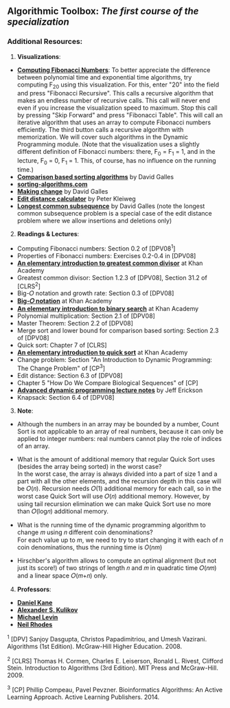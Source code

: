 ## Algorithmic Toolbox: *The first course of the specialization*

### Additional Resources:

1) **Visualizations**:
- [**Computing Fibonacci Numbers**](https://www.cs.usfca.edu/~galles/visualization/DPFib.html): To better appreciate the difference between polynomial time and exponential time algorithms, try computing F<sub>20</sub> using this visualization. For this, enter "20" into the field and press "Fibonacci Recursive". This calls a recursive algorithm that makes an endless number of recursive calls. This call will never end even if you increase the visualization speed to maximum. Stop this call by pressing "Skip Forward" and press "Fibonacci Table". This will call an iterative algorithm that uses an array to compute Fibonacci numbers efficiently. The third button calls a recursive algorithm with memorization. We will cover such algorithms in the Dynamic Programming module. (Note that the visualization uses a slightly different definition of Fibonacci numbers: there, F<sub>0</sub> = F<sub>1</sub> = 1, and in the lecture, F<sub>0</sub> = 0, F<sub>1</sub> = 1. This, of course, has no influence on the running time.)
- [**Comparison based sorting algorithms**](http://www.cs.usfca.edu/~galles/visualization/ComparisonSort.html) by David Galles 
- [**sorting-algorithms.com**](http://www.sorting-algorithms.com/)
- [**Making change**](http://www.cs.usfca.edu/~galles/visualization/DPChange.html) by David Galles
- [**Edit distance calculator**](http://www.let.rug.nl/kleiweg/lev/) by Peter Kleiweg
- [**Longest common subsequence**](http://www.cs.usfca.edu/~galles/visualization/DPLCS.html) by David Galles (note the longest common subsequence problem is a special case of the edit distance problem where we allow insertions and deletions only)

2) **Readings & Lectures**: 
- Computing Fibonacci numbers: Section 0.2 of [DPV08<sup>1</sup>]
- Properties of Fibonacci numbers: Exercises 0.2-0.4 in [DPV08]
- [**An elementary introduction to greatest common divisor**](https://www.khanacademy.org/math/pre-algebra/factors-multiples/greatest_common_divisor/v/greatest-common-divisor-factor-exercise) at Khan Academy
- Greatest common divisor: Section 1.2.3 of [DPV08], Section 31.2 of [CLRS<sup>2</sup>]
- Big-𝑂 notation and growth rate: Section 0.3 of [DPV08]
- [**Big-𝑂 notation**](https://www.khanacademy.org/computing/computer-science/algorithms/asymptotic-notation/a/asymptotic-notation) at Khan Academy
- [**An elementary introduction to binary search**](https://www.khanacademy.org/computing/computer-science/algorithms/binary-search/a/binary-search) at Khan Academy
- Polynomial multiplication: Section 2.1 of [DPV08]
- Master Theorem: Section 2.2 of [DPV08]
- Merge sort and lower bound for comparison based sorting: Section 2.3 of [DPV08]
- Quick sort: Chapter 7 of [CLRS]
- [**An elementary introduction to quick sort**](https://www.khanacademy.org/computing/computer-science/algorithms/quick-sort/a/overview-of-quicksort) at Khan Academy
- Change problem: Section "An Introduction to Dynamic Programming: The Change Problem" of [CP<sup>3</sup>]
- Edit distance: Section 6.3 of [DPV08]
- Chapter 5 "How Do We Compare Biological Sequences" of [CP]
- [**Advanced dynamic programming lecture notes**](https://jeffe.cs.illinois.edu/teaching/algorithms/notes/D-faster-dynprog.pdf) by Jeff Erickson
- Knapsack: Section 6.4 of [DPV08]

3) **Note**:
- Although the numbers in an array may be bounded by a number, Count Sort is not applicable to an array of real numbers, because it can only be applied to integer numbers: real numbers cannot play the role of indices of an array.

- What is the amount of additional memory that regular Quick Sort uses (besides the array being sorted) in the worst case? <br>
    In the worst case, the array is always divided into a part of size 1 and a part with all the other elements, and the recursion depth in this case will be 𝑂(𝑛). Recursion needs 𝑂(1) additional memory for each call, so in the worst case Quick Sort will use 𝑂(𝑛) additional memory. However, by using tail recursion elimination we can make Quick Sort use no more than 𝑂(log𝑛) additional memory.

- What is the running time of the dynamic programming algorithm to change 
𝑚 using 𝑛 different coin denominations? <br>
    For each value up to $m$, we need to try to start changing it with each of $n$ coin denominations, thus the running time is $O(nm)$

- Hirschber's algorithm allows to compute an optimal alignment (but not just its score!) of two strings of length 𝑛 and 𝑚 in quadratic time 𝑂(𝑛𝑚) and a linear space 𝑂(𝑚+𝑛) only.

4) **Professors**:
- [**Daniel Kane**](https://cseweb.ucsd.edu/~dakane/)
- [**Alexander S. Kulikov**](http://logic.pdmi.ras.ru/~kulikov/en)
- [**Michael Levin**](https://www.linkedin.com/in/michael-levin-5625aa58)
- [**Neil Rhodes**](http://cseweb.ucsd.edu/~nrhodes/) 

<sup>1</sup> [DPV] Sanjoy Dasgupta, Christos Papadimitriou, and Umesh Vazirani. Algorithms (1st Edition). McGraw-Hill Higher Education. 2008.

<sup>2</sup> [CLRS] Thomas H. Cormen, Charles E. Leiserson, Ronald L. Rivest, Clifford Stein. Introduction to Algorithms (3rd Edition). MIT Press and McGraw-Hill. 2009.

<sup>3</sup> [CP] Phillip Compeau, Pavel Pevzner. Bioinformatics Algorithms: An Active Learning Approach. Active Learning Publishers. 2014.
